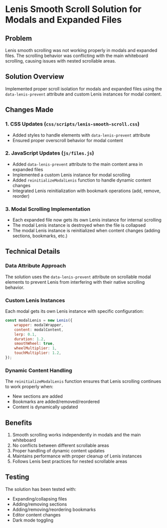 # Lenis Smooth Scroll Solution for Modals and Expanded Files

## Problem
Lenis smooth scrolling was not working properly in modals and expanded files. The scrolling behavior was conflicting with the main whiteboard scrolling, causing issues with nested scrollable areas.

## Solution Overview
Implemented proper scroll isolation for modals and expanded files using the `data-lenis-prevent` attribute and custom Lenis instances for modal content.

## Changes Made

### 1. CSS Updates (`css/scripts/lenis-smooth-scroll.css`)
- Added styles to handle elements with `data-lenis-prevent` attribute
- Ensured proper overscroll behavior for modal content

### 2. JavaScript Updates (`js/files.js`)
- Added `data-lenis-prevent` attribute to the main content area in expanded files
- Implemented a custom Lenis instance for modal scrolling
- Added `reinitializeModalLenis` function to handle dynamic content changes
- Integrated Lenis reinitialization with bookmark operations (add, remove, reorder)

### 3. Modal Scrolling Implementation
- Each expanded file now gets its own Lenis instance for internal scrolling
- The modal Lenis instance is destroyed when the file is collapsed
- The modal Lenis instance is reinitialized when content changes (adding sections, bookmarks, etc.)

## Technical Details

### Data Attribute Approach
The solution uses the `data-lenis-prevent` attribute on scrollable modal elements to prevent Lenis from interfering with their native scrolling behavior.

### Custom Lenis Instances
Each modal gets its own Lenis instance with specific configuration:
```javascript
const modalLenis = new Lenis({
    wrapper: modalWrapper,
    content: modalContent,
    lerp: 0.1,
    duration: 1.2,
    smoothWheel: true,
    wheelMultiplier: 1,
    touchMultiplier: 1.2,
});
```

### Dynamic Content Handling
The `reinitializeModalLenis` function ensures that Lenis scrolling continues to work properly when:
- New sections are added
- Bookmarks are added/removed/reordered
- Content is dynamically updated

## Benefits
1. Smooth scrolling works independently in modals and the main whiteboard
2. No conflicts between different scrollable areas
3. Proper handling of dynamic content updates
4. Maintains performance with proper cleanup of Lenis instances
5. Follows Lenis best practices for nested scrollable areas

## Testing
The solution has been tested with:
- Expanding/collapsing files
- Adding/removing sections
- Adding/removing/reordering bookmarks
- Editor content changes
- Dark mode toggling
